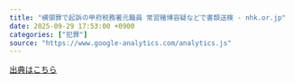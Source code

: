 ```yaml
---
title: "横領罪で起訴の甲府税務署元職員 常習賭博容疑などで書類送検 - nhk.or.jp"
date: 2025-09-29 17:53:00 +0900
categories: ["犯罪"]
source: "https://www.google-analytics.com/analytics.js"
---
```


[出典はこちら](https://www.google-analytics.com/analytics.js)

